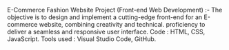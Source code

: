 E-Commerce Fashion Website Project (Front-end Web Development) :-
 The objective is to design and implement a cutting-edge front-end for an E-commerce website, combining creativity and technical.
 proficiency to deliver a seamless and responsive user interface. 
 Code : HTML, CSS, JavaScript.
 Tools used : Visual Studio Code, GitHub.
